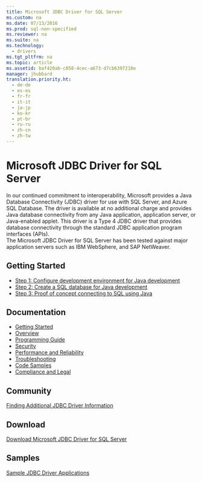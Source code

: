 ```yaml
---
title: Microsoft JDBC Driver for SQL Server
ms.custom: na
ms.date: 07/13/2016
ms.prod: sql-non-specified
ms.reviewer: na
ms.suite: na
ms.technology: 
  - drivers
ms.tgt_pltfrm: na
ms.topic: article
ms.assetid: baf420ab-c058-4cec-a673-d7cb6397210e
manager: jhubbard
translation.priority.ht: 
  - de-de
  - es-es
  - fr-fr
  - it-it
  - ja-jp
  - ko-kr
  - pt-br
  - ru-ru
  - zh-cn
  - zh-tw
---
```

# Microsoft JDBC Driver for SQL Server
  In our continued commitment to interoperability, Microsoft provides a Java Database Connectivity \(JDBC\) driver for use with SQL Server, and Azure SQL Database. The driver is available at no additional charge and provides Java database connectivity from any Java application, application server, or Java\-enabled applet. This driver is a Type 4 JDBC driver that provides database connectivity through the standard JDBC application program interfaces \(APIs\).  
The Microsoft JDBC Driver for SQL Server has been tested against major application servers such as IBM WebSphere, and SAP NetWeaver.  
  
## Getting Started  
* [Step 1: Configure development environment for Java development](Step%201:%20Configure%20development%20environment%20for%20Java%20development.md)  
* [Step 2: Create a SQL database for Java development](Step%202:%20Create%20a%20SQL%20database%20for%20Java%20development.md)  
* [Step 3: Proof of concept connecting to SQL using Java](Step%203:%20Proof%20of%20concept%20connecting%20to%20SQL%20using%20Java.md)  
  
## Documentation  
* [Getting Started](../content/Getting-Started-with-the-JDBC-Driver.md)
* [Overview](../content/Overview-of-the-JDBC-Driver.md)  
* [Programming Guide](../content/Programming-Guide-for-JDBC-SQL-Driver.md)
* [Security](../content/Securing-JDBC-Driver-Applications.md)  
* [Performance and Reliability](../content/Improving-Performance-and-Reliability-with-the-JDBC-Driver.md)  
* [Troubleshooting](../content/Diagnosing-Problems-with-the-JDBC-Driver.md)
* [Code Samples](../content/Sample-JDBC-Driver-Applications.md) 
* [Compliance and Legal](../content/Compliance-and-Legal-for-the-JDBC-SQL-Driver.md)  
  
## Community  
 [Finding Additional JDBC Driver Information](../content/Finding-Additional-JDBC-Driver-Information.md)  
  
## Download  
 [Download Microsoft JDBC Driver for SQL Server](../content/Download-Microsoft-JDBC-Driver-for-SQL-Server.md)  
  
## Samples  
 [Sample JDBC Driver Applications](../content/Sample-JDBC-Driver-Applications.md)  
  
  